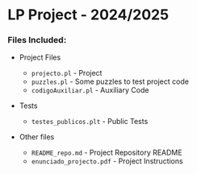 # LP Project - 2024/2025

### Files Included:

- Project Files
    - `projecto.pl` - Project
    - `puzzles.pl` - Some puzzles to test project code
    - `codigoAuxiliar.pl` - Auxiliary Code

- Tests
    - `testes_publicos.plt` - Public Tests
- Other files
    - `README_repo.md` - Project Repository README
    - `enunciado_projecto.pdf` - Project Instructions